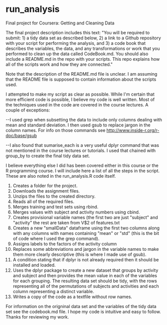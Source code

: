 # run_analysis
Final project for Coursera: Getting and Cleaning Data

The final project description includes this text:
"You will be required to submit: 1) a tidy data set as described below, 2) a link to a Github repository with your script for performing the analysis, and 3) a code book that describes the variables, the data, and any transformations or work that you performed to clean up the data called CodeBook.md. You should also include a README.md in the repo with your scripts. This repo explains how all of the scripts work and how they are connected."

Note that the description of the README.md file is unclear. I am assuming that the README file is supposed to contain information about the scripts used.

I attempted to make my script as clear as possible. While I'm certain that more efficient code is possible, I believe my code is well written. Most of the techniques used in the code are covered in the course lectures. A couple of exceptions:

--I used grep when subsetting the data to include only columns dealing with mean and standard deviation. I then used gsub to replace jargon in the column names. For info on those commands see http://www.inside-r.org/r-doc/base/gsub

--I also found that sumarise_each is a very useful dplyr command that was not mentioned in the course lectures or tutorials. I used that chained with group_by to create the final tidy data set.

I believe everything else I did has been covered either in this course or the R programming course.  I will include here a list of all the steps in the script. These are also noted in the run_analysis.R code itself.

1. Creates a folder for the project.
2. Downloads the assignment files.
3. Unzips the files to the created directory.
4. Reads all of the required files.
5. Merges training and test sets using rbind.
6. Merges values with subject and activity numbers using cbind.
7. Creates provisional variable names (the first two are just "subject" and "activity" the rest are taken from V$2 of features.txt
8. Creates a new "smallData" dataframe using the first two columns along with any columns with names containing "mean" or "std" (this is the bit of code where I used the grep command).
9. Assigns labels to the factors of the activity column
10. Replaces some abbreviations and jargon in the variable names to make them more clearly descriptive (this is where I made use of gsub).
11. A condition stating that if dplyr is not already required then it should be installed and loaded.
12. Uses the dplyr package to create a new dataset that groups by activity and subject and then provides the mean value in each of the variables for each grouping. The resulting data set should be tidy, with the rows representing all of the permutations of subjects and activities and each column representing a distinct variable.
13. Writes a copy of the code as a textfile without row names.

For information on the origninal data set and the variables of the tidy data set see the codebook.md file. 
I hope my code is intuitive and easy to follow. Thanks for reviewing my work.


